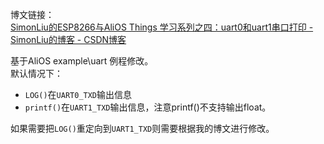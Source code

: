 博文链接：<br>
[SimonLiu的ESP8266与AliOS Things 学习系列之四：uart0和uart1串口打印 - SimonLiu的博客 - CSDN博客](https://blog.csdn.net/toopoo/article/details/87021361)<br>
  
基于AliOS example\uart 例程修改。<br>
默认情况下：<br>
- `LOG()`在`UART0_TXD`输出信息
- `printf()`在`UART1_TXD`输出信息，注意printf()不支持输出float。

如果需要把`LOG()`重定向到`UART1_TXD`则需要根据我的博文进行修改。<br>


